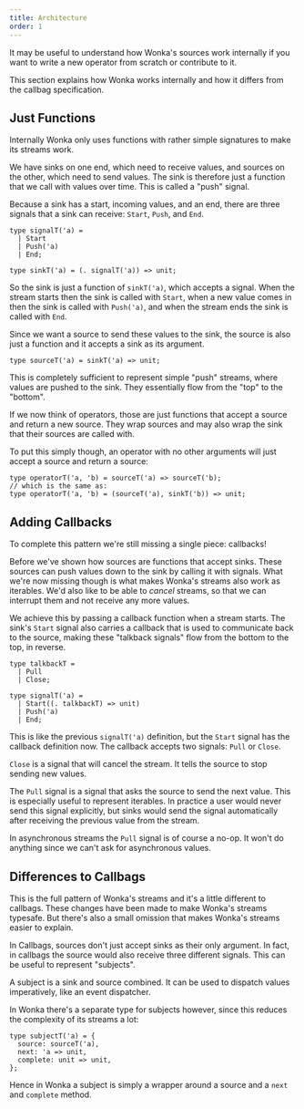 ```yaml
---
title: Architecture
order: 1
---
```


It may be useful to understand how Wonka's sources work internally
if you want to write a new operator from scratch or contribute to it.

This section explains how Wonka works internally and how it differs from
the callbag specification.

## Just Functions

Internally Wonka only uses functions with rather simple signatures to
make its streams work.

We have sinks on one end, which need to receive values, and sources
on the other, which need to send values.
The sink is therefore just a function that we call with values over time.
This is called a "push" signal.

Because a sink has a start, incoming values, and an end, there are three
signals that a sink can receive: `Start`, `Push`, and `End`.

``` reason
type signalT('a) =
  | Start
  | Push('a)
  | End;

type sinkT('a) = (. signalT('a)) => unit;
```

So the sink is just a function of `sinkT('a)`, which accepts a signal. When
the stream starts then the sink is called with `Start`, when a new value
comes in then the sink is called with `Push('a)`, and when the stream ends
the sink is called with `End`.

Since we want a source to send these values to the sink, the source is
also just a function and it accepts a sink as its argument.

``` reason
type sourceT('a) = sinkT('a) => unit;
```

This is completely sufficient to represent simple "push" streams, where
values are pushed to the sink. They essentially flow from the "top" to the
"bottom".

If we now think of operators, those are just functions that accept a
source and return a new source. They wrap sources and may also
wrap the sink that their sources are called with.

To put this simply though, an operator with no other arguments will
just accept a source and return a source:

``` reason
type operatorT('a, 'b) = sourceT('a) => sourceT('b);
// which is the same as:
type operatorT('a, 'b) = (sourceT('a), sinkT('b)) => unit;
```

## Adding Callbacks

To complete this pattern we're still missing a single piece: callbacks!

Before we've shown how sources are functions that accept sinks. These sources
can push values down to the sink by calling it with signals.
What we're now missing though is what makes Wonka's streams also work as
iterables. We'd also like to be able to _cancel_ streams, so that we can interrupt
them and not receive any more values.

We achieve this by passing a callback function when a stream starts. The sink's
`Start` signal also carries a callback that is used to communicate back to the
source, making these "talkback signals" flow from the bottom to the top, in reverse.

``` reason
type talkbackT =
  | Pull
  | Close;

type signalT('a) =
  | Start((. talkbackT) => unit)
  | Push('a)
  | End;
```

This is like the previous `signalT('a)` definition, but the `Start` signal has the
callback definition now. The callback accepts two signals: `Pull` or `Close`.

`Close` is a signal that will cancel the stream. It tells the source to stop sending
new values.

The `Pull` signal is a signal that asks the source to send the next value. This is
especially useful to represent iterables. In practice a user would never send this
signal explicitly, but sinks would send the signal automatically after receiving the
previous value from the stream.

In asynchronous streams the `Pull` signal is of course a no-op. It won't do
anything since we can't ask for asynchronous values.

## Differences to Callbags

This is the full pattern of Wonka's streams and it's a little different to callbags.
These changes have been made to make Wonka's streams typesafe. But there's
also a small omission that makes Wonka's streams easier to explain.

In Callbags, sources don't just accept sinks as their only argument. In fact, in
callbags the source would also receive three different signals. This can be useful
to represent "subjects".

A subject is a sink and source combined. It can be used to dispatch values imperatively,
like an event dispatcher.

In Wonka there's a separate type for subjects however, since this reduces the
complexity of its streams a lot:

``` reason
type subjectT('a) = {
  source: sourceT('a),
  next: 'a => unit,
  complete: unit => unit,
};
```

Hence in Wonka a subject is simply a wrapper around a source and a `next` and `complete`
method.
